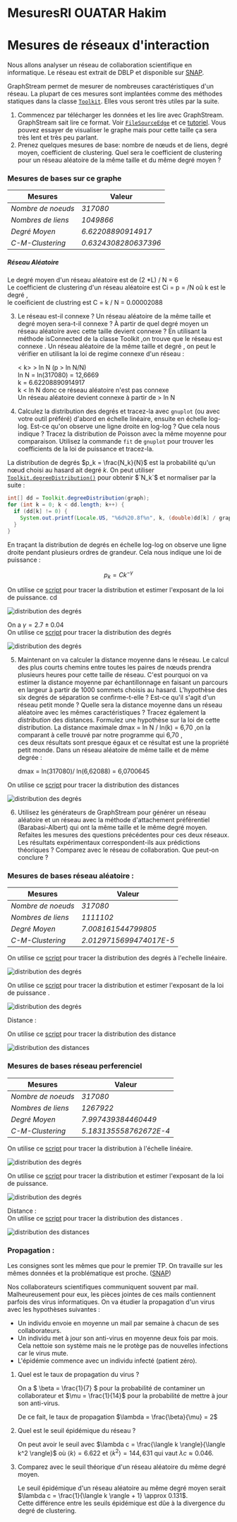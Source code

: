 # MesuresRI OUATAR Hakim

# Mesures de réseaux d'interaction

Nous allons analyser un réseau de collaboration scientifique en informatique. Le réseau est extrait de DBLP et disponible sur [SNAP](https://snap.stanford.edu/data/com-DBLP.html).

GraphStream permet de mesurer de nombreuses caractéristiques d'un réseau. La plupart de ces mesures sont implantées comme des méthodes statiques dans la classe [`Toolkit`](https://data.graphstream-project.org/api/gs-algo/current/org/graphstream/algorithm/Toolkit.html). Elles vous seront très utiles par la suite.

1. Commencez par télécharger les données et les lire avec GraphStream. GraphStream sait lire ce format. Voir [`FileSourceEdge`](https://data.graphstream-project.org/api/gs-core/current/org/graphstream/stream/file/FileSourceEdge.html) et ce [tutoriel](http://graphstream-project.org/doc/Tutorials/Reading-files-using-FileSource/). Vous pouvez essayer de visualiser le graphe mais pour cette taille ça sera très lent et très peu parlant.
2. Prenez quelques mesures de base: nombre de nœuds et de liens, degré moyen, coefficient de clustering. Quel sera le coefficient de clustering pour un réseau aléatoire de la même taille et du même degré moyen ?

### Mesures de bases sur ce graphe    

|Mesures|Valeur|
|--|--|
*Nombre de noeuds* | *317080*|
*Nombres de liens* | *1049866*|
*Degré Moyen* | *6.62208890914917*|
*C-M-Clustering* | *0.6324308280637396*|


##### Réseau Aléatoire

Le degré moyen  d'un réseau aléatoire est de  (2 *L) / N = 6   
Le coefficient de clustering d'un réseau aléatoire  est Ci = p = <k>/N oû k est le degré ,    
le coeificient de clustring est C = k / N =  0.00002088

3. Le réseau est-il connexe ? Un réseau aléatoire de la même taille et degré moyen sera-t-il connexe ? À partir de quel degré moyen un réseau aléatoire avec cette taille devient connexe ?
   En utilisant la méthode isConnected de la classe Toolkit ,on trouve que le réseau est connexe . Un réseau aléatoire de la même taille et degré , on peut le vérifier en utilisant la  loi de regime connexe d'un réseau :  
 
   < k> > ln N (p > ln N/N)   
   ln N = ln(317080) = 12,6669    
   k = 6.62208890914917    
   k < ln N  donc ce réseau aléatoire n'est pas connexe     
   Un réseau aléatoire devient connexe à partir de <k> > ln N   
4.  Calculez la distribution des degrés et tracez-la avec `gnuplot` (ou avec votre outil préféré) d'abord en échelle linéaire, ensuite en échelle log-log. Est-ce qu'on observe une ligne droite en log-log ? Que cela nous indique ? Tracez la distribution de Poisson avec la même moyenne pour comparaison. Utilisez la commande `fit` de `gnuplot` pour trouver les coefficients de la loi de puissance et tracez-la.

La distribution de degrés $`p_k = \frac{N_k}{N}`$ est la probabilité qu'un nœud choisi au hasard ait degré $`k`$. On peut utiliser [`Toolkit.degreeDistribution()`](https://data.graphstream-project.org/api/gs-algo/current/org/graphstream/algorithm/Toolkit.html#degreeDistribution(org.graphstream.graph.Graph)) pour obtenir $`N_k`$ et normaliser par la suite :

 ```java
 int[] dd = Toolkit.degreeDistribution(graph);
 for (int k = 0; k < dd.length; k++) {
   if (dd[k] != 0) {
     System.out.printf(Locale.US, "%6d%20.8f%n", k, (double)dd[k] / graph.getNodeCount());
   }
 }
 ```

En traçant la distribution de degrés en échelle log-log on observe une ligne droite pendant plusieurs ordres de grandeur. Cela nous indique une loi de puissance :

 ```math
 p_k = C k^{-\gamma}
 ```
On utilise ce [script](./Result/DBLP/plot_dd_dblp_log.gnuplot) pour tracer la distribution et estimer l'exposant de la loi de puissance.     cd

![distribution des degrés](./Result/DBLP/dd_dblp_log.png)

On a $`\gamma = 2.7 \pm 0.04`$  
On utilise ce [script](./Result/DBLP/plot_dd_dblp_lin.gnuplot) pour tracer la distribution des degrés

![distribution des degrés](./Result/DBLP/dd_dblp_lineaire.png)

5. Maintenant on va calculer la distance moyenne dans le réseau. Le calcul des plus courts chemins entre toutes les paires de nœuds prendra plusieurs heures pour cette taille de réseau. C'est pourquoi on va estimer la distance moyenne par échantillonnage en faisant un parcours en largeur à partir de 1000 sommets choisis au hasard. L'hypothèse des six degrés de séparation se confirme-t-elle ? Est-ce qu'il s'agit d'un réseau petit monde ? Quelle sera la distance moyenne dans un réseau aléatoire avec les mêmes caractéristiques ? Tracez également la *distribution* des distances. Formulez une hypothèse sur la loi de cette distribution.
   La distance maximale dmax = ln N / ln(k)  = 6,70 ,on la comparant à celle trouvé par notre programme qui 6,70 ,    
   ces deux résultats sont presque égaux et  ce résultat est une la propriété petit monde.
   Dans un réseau aléatoire de même taille et de même degrée :

   dmax = ln(317080)/ ln(6,62088) = 6,0700645


On utilise ce [script](./Result/DBLP/distance.gnuplot) pour tracer la distribution des distances

![distribution des degrés](./Result/DBLP/distance.png) 

6. Utilisez les générateurs de GraphStream pour générer un réseau aléatoire et un réseau avec la méthode d'attachement préférentiel (Barabasi-Albert) qui ont la même taille et le même degré moyen. Refaites les mesures des questions précédentes pour ces deux réseaux. Les résultats expérimentaux correspondent-ils aux prédictions théoriques ? Comparez avec le réseau de collaboration. Que peut-on conclure ?


### Mesures de bases réseau aléatoire    :     

|Mesures|Valeur|
|--|--|
*Nombre de noeuds* | *317080*|
*Nombres de liens* | *1111102*|
*Degré Moyen* | *7.008161544799805*|
*C-M-Clustering* | *2.0129715699474017E-5*|

On utilise ce [script](./Result/Random/plot_random_lin.gnuplot) pour tracer la distribution des degrés à l'echelle linéaire.

![distribution des degrés](./Result/Random/dd_random_lin.png)


On utilise ce [script](./Result/Random/plot_random_log.gnuplot) pour tracer la distribution  et estimer l'exposant de la loi de puissance .

![distribution des degrés](./Result/Random/dd_random_log.png)

Distance :

On utilise ce [script](./Result/Random/plot_disdes_random.gnuplot) pour tracer la distribution des distance

![distribution des distances](./Result/Random/distance.png)      

### Mesures de bases réseau perferenciel   

|Mesures|Valeur|
|--|--|
*Nombre de noeuds* | *317080*|
*Nombres de liens* | *1267922*|
*Degré Moyen* | *7.997439384460449*|
*C-M-Clustering* | *5.183135558762672E-4*|


On utilise ce [script](./Result/Perferenciel/plot_perferenciel_lin.gnuplot) pour tracer la distribution à l'échelle linéaire.

![distribution des degrés](./Result/Perferenciel/dd_perferenciel_lin.png)


On utilise ce [script](./Result/Perferenciel/plot_perferenciel_log.gnuplot) pour tracer la distribution  et estimer l'exposant de la loi de puissance.

![distribution des degrés](./Result/Perferenciel/dd_perferenciel_log.png)


Distance     :   
On utilise ce [script](./Result/Perferenciel/distance.gnuplot) pour tracer la distribution  des distances .

![distribution des distances](./Result/Perferenciel/distance_perferenciel.png)    


### Propagation :  

Les consignes sont les mêmes que pour le premier TP. On travaille sur les mêmes données et la problématique est proche. ([SNAP](https://snap.stanford.edu/data/com-DBLP.html))

Nos collaborateurs scientifiques communiquent souvent par mail. Malheureusement pour eux, les pièces jointes de ces mails contiennent parfois des virus informatiques. On va étudier la propagation d'un virus avec les hypothèses suivantes :

- Un individu envoie en moyenne un mail par semaine à chacun de ses collaborateurs.
- Un individu met à jour son anti-virus en moyenne deux fois par mois. Cela nettoie son système mais ne le protège pas de nouvelles infections car le virus mute.
- L'épidémie commence avec un individu infecté (patient zéro).

1. Quel est le taux de propagation du virus ?

   On a $` \beta = \frac{1}{7} `$ pour la probabilité de contaminer un collaborateur et $`\mu = \frac{1}{14}`$ pour la probabilité de mettre à jour son anti-virus.

   De ce fait, le taux de propagation $`\lambda = \frac{\beta}{\mu} = 2`$

2. Quel est le seuil épidémique du réseau ?

   On peut avoir le seuil avec $`\lambda c = \frac{\langle k \rangle}{\langle k^2 \rangle}`$ où $`\langle k \rangle = 6.622`$ et $`\langle k^2 \rangle = 144,631`$ qui vaut $`\lambda c \approx 0.046`$.

3. Comparez avec le seuil théorique d'un réseau aléatoire du même degré moyen.

   Le seuil épidémique d'un réseau aléatoire au même degré moyen serait $`\lambda c = \frac{1}{\langle k \rangle + 1} \approx 0.131`$.  
   Cette différence entre les seuils épidémique est dûe à la divergence du degré de clustering.
